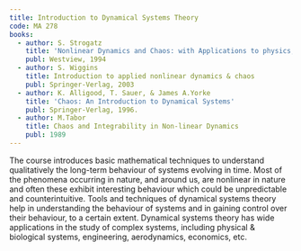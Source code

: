 ```yaml
---
title: Introduction to Dynamical Systems Theory
code: MA 278
books:
  - author: S. Strogatz
    title: 'Nonlinear Dynamics and Chaos: with Applications to physics, Biology, Chemistry, and Engineering'
    publ: Westview, 1994
  - author: S. Wiggins  
    title: Introduction to applied nonlinear dynamics & chaos
    publ: Springer-Verlag, 2003
  - author: K. Alligood, T. Sauer, & James A.Yorke
    title: 'Chaos: An Introduction to Dynamical Systems'
    publ: Springer-Verlag, 1996.
  - author: M.Tabor 
    title: Chaos and Integrability in Non-linear Dynamics
    publ: 1989
---
```

The course introduces basic mathematical techniques to understand qualitatively
the long-term behaviour of systems evolving in time. Most of the phenomena
occurring in nature, and around us, are nonlinear in nature and often these
exhibit interesting behaviour which could be unpredictable and
counterintuitive. Tools and techniques of dynamical systems theory help in
understanding the behaviour of systems and in gaining control over their
behaviour, to a certain extent. Dynamical systems theory has wide applications
in the study of complex systems, including physical & biological systems,
engineering, aerodynamics, economics, etc.
 
 
